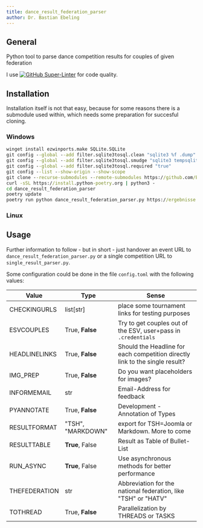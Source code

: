 ```yaml
---
title: dance_result_federation_parser
author: Dr. Bastian Ebeling
---
```


## General

Python tool to parse dance competition results for couples of given federation

I use [![GitHub Super-Linter](https://github.com/Barry1/dance_result_federation_parser/actions/workflows/lintme.yml/badge.svg)](https://github.com/marketplace/actions/super-linter)
for code quality.

## Installation

Installation itself is not that easy, because for some reasons there is a submodule used within, which needs some preparation for succesful cloning.

### Windows

```cmd
winget install ezwinports.make SQLite.SQLite
git config --global --add filter.sqlite3tosql.clean "sqlite3 %f .dump"
git config --global --add filter.sqlite3tosql.smudge "sqlite3 tempsqlitedb ; cat tempsqlitedb ; rm tempsqlitedb"
git config --global --add filter.sqlite3tosql.required "true"
git config --list --show-origin --show-scope
git clone --recurse-submodules --remote-submodules https://github.com/Barry1/dance_result_federation_parser
curl -sSL https://install.python-poetry.org | python3 -
cd dance_result_federation_parser
poetry update
poetry run python dance_result_federation_parser.py https://ergebnisse.tc-gold-und-silber.de/2025-03-08/
```

### Linux

## Usage

Further information to follow - but in short - just handover an event URL to `dance_result_federation_parser.py` or a
single competition URL to `single_result_parser.py`.

Some configuration could be done in the file `config.toml` with the following values:

| Value         | Type              | Sense                                                                        |
| ------------- | ----------------- | ---------------------------------------------------------------------------- |
| CHECKINGURLS  | list[str]         | place some tournament links for testing purposes                             |
| ESVCOUPLES    | True, **False**   | Try to get couples out of the ESV, user+pass in `.credentials`               |
| HEADLINELINKS | True, **False**   | Should the Headline for each competition directly link to the single result? |
| IMG_PREP      | True, **False**   | Do you want placeholders for images?                                         |
| INFORMEMAIL   | str               | Email-Address for feedback                                                   |
| PYANNOTATE    | True, **False**   | Development - Annotation of Types                                            |
| RESULTFORMAT  | "TSH", "MARKDOWN" | export for TSH=Joomla or Markdown. More to come                              |
| RESULTTABLE   | **True**, False   | Result as Table of Bullet-List                                               |
| RUN_ASYNC     | **True**, False   | Use asynchronous methods for better performance                              |
| THEFEDERATION | str               | Abbreviation for the national federation, like "TSH" or "HATV"               |
| TOTHREAD      | True, **False**   | Parallelization by THREADS or TASKS                                          |
